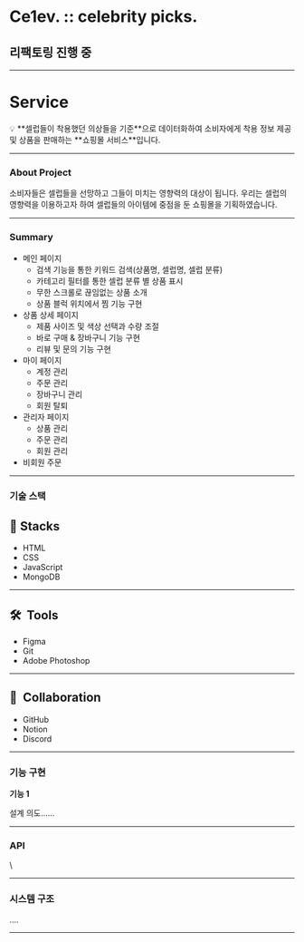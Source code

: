 # Ce1ev. :: celebrity picks.
## 리팩토링 진행 중
---

# Service

<aside>
💡 **셀럽들이 착용했던 의상들을 기준**으로 데이터화하여 소비자에게 착용 정보 제공 및 상품을 판매하는 **쇼핑몰 서비스**입니다.

</aside>

---

### About Project

소비자들은 셀럽들을 선망하고 그들이 미치는 영향력의 대상이 됩니다. 
우리는 셀럽의 영향력을 이용하고자 하여 셀럽들의 아이템에 중점을 둔 쇼핑몰을 기획하였습니다.

---

### Summary

- 메인 페이지
    - 검색 기능을 통한 키워드 검색(상품명, 셀럽명, 셀럽 분류)
    - 카테고리 필터를 통한 셀럽 분류 별 상품 표시
    - 무한 스크롤로 끊임없는 상품 소개
    - 상품 블럭 위치에서 찜 기능 구현
- 상품 상세 페이지
    - 제품 사이즈 및 색상 선택과 수량 조절
    - 바로 구매 & 장바구니 기능 구현
    - 리뷰 및 문의 기능 구현
- 마이 페이지
    - 계정 관리
    - 주문 관리
    - 장바구니 관리
    - 회원 탈퇴
- 관리자 페이지
    - 상품 관리
    - 주문 관리
    - 회원 관리
- 비회원 주문

---

### 기술 스택

## 🚀  Stacks
- HTML
- CSS
- JavaScript
- MongoDB

---

## 🛠  Tools
- Figma
- Git
- Adobe Photoshop

---

## 👥  Collaboration
- GitHub
- Notion
- Discord

---

### 기능 구현

**기능 1**

설계 의도……

---

### API

\

---

### 시스템 구조

….

---

